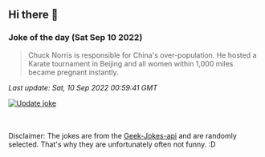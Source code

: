 ## Hi there 👋

### Joke of the day (Sat Sep 10 2022)
<!-- joke -->
>Chuck Norris is responsible for China's over-population. He hosted a Karate tournament in Beijing and all women within 1,000 miles became pregnant instantly.
<!-- /joke -->

*Last update: Sat, 10 Sep 2022 00:59:41 GMT*

[![Update joke](https://github.com/nclskfm/nclskfm/actions/workflows/joke.yml/badge.svg)](https://github.com/nclskfm/nclskfm/actions/workflows/joke.yml)

<br><br>
Disclaimer: The jokes are from the [Geek-Jokes-api](https://github.com/sameerkumar18/geek-joke-api) and are randomly selected. That's why they are unfortunately often not funny. :D
